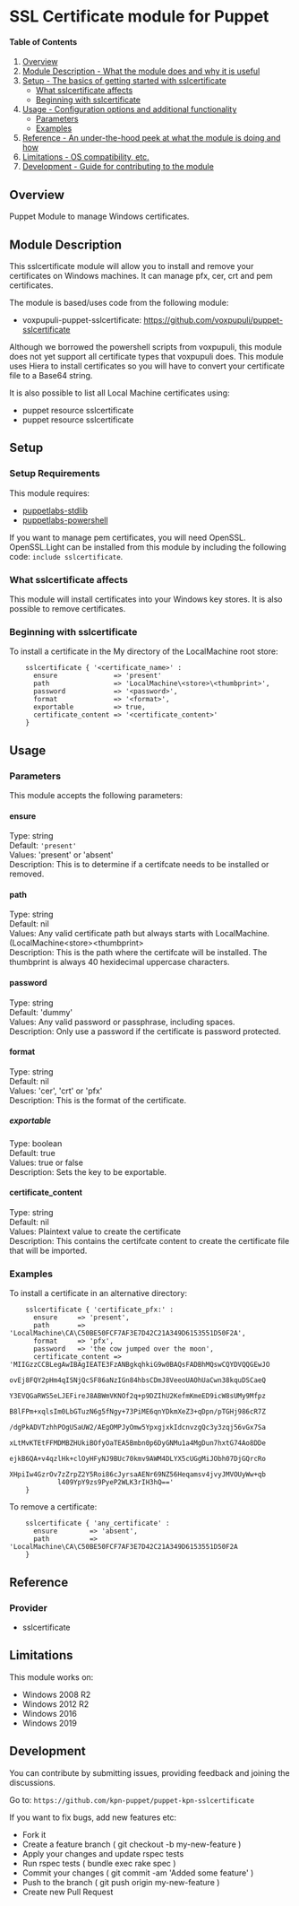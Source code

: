 # SSL Certificate module for Puppet

#### Table of Contents

1. [Overview](#overview)
1. [Module Description - What the module does and why it is useful](#module-description)
1. [Setup - The basics of getting started with sslcertificate](#setup)
    - [What sslcertificate affects](#what-sslcertificate-affects)
    - [Beginning with sslcertificate](#beginning-with-sslcertificate)
1. [Usage - Configuration options and additional functionality](#usage)
    - [Parameters](#parameters)
    - [Examples](#examples)
1. [Reference - An under-the-hood peek at what the module is doing and how](#reference)
1. [Limitations - OS compatibility, etc.](#limitations)
1. [Development - Guide for contributing to the module](#development)

## Overview

Puppet Module to manage Windows certificates.

## Module Description

This sslcertificate module will allow you to install and remove your certificates on Windows machines.
It can manage pfx, cer, crt and pem certificates.

The module is based/uses code from the following module:
- voxpupuli-puppet-sslcertificate: https://github.com/voxpupuli/puppet-sslcertificate

Although we borrowed the powershell scripts from voxpupuli, this module does not yet support all certificate types that voxpupuli does.
This module uses Hiera to install certificates so you will have to convert your certificate file to a Base64 string.

It is also possible to list all Local Machine certificates using:
- puppet resource sslcertificate
- puppet resource sslcertificate <thumbprint>

## Setup

### Setup Requirements

This module requires:
- [puppetlabs-stdlib](https://github.com/puppetlabs/puppetlabs-stdlib)
- [puppetlabs-powershell](https://github.com/puppetlabs/puppetlabs-powershell)

If you want to manage pem certificates, you will need OpenSSL.
OpenSSL.Light can be installed from this module by including the following code: `include sslcertificate`.

### What sslcertificate affects

This module will install certificates into your Windows key stores. It is also possible to remove certificates.

### Beginning with sslcertificate

  To install a certificate in the My directory of the LocalMachine root store:

```puppet
    sslcertificate { '<certificate_name>' :
      ensure              => 'present'
      path                => 'LocalMachine\<store>\<thumbprint>',
      password            => '<password>',
      format              => '<format>',
      exportable          => true,
      certificate_content => '<certificate_content>'
    }
```

## Usage

### Parameters
This module accepts the following parameters:

#### ensure
Type: string<br />
Default: `'present'`<br />
Values: 'present' or 'absent'<br />
Description: This is to determine if a certifcate needs to be installed or removed.<br />

#### path
Type: string<br />
Default: nil<br />
Values: Any valid certificate path but always starts with LocalMachine. (LocalMachine\<store>\<thumbprint><br />
Description: This is the path where the certifcate will be installed. The thumbprint is always 40 hexidecimal uppercase characters.<br />

#### password
Type: string<br />
Default: 'dummy'<br />
Values: Any valid password or passphrase, including spaces.<br />
Description: Only use a password if the certificate is password protected.<br />

#### format
Type: string<br />
Default: nil<br />
Values: 'cer', 'crt' or 'pfx'<br />
Description: This is the format of the certificate.<br />

##### exportable
Type: boolean<br />
Default: true<br />
Values: true or false<br />
Description: Sets the key to be exportable.<br />

#### certificate_content
Type: string<br />
Default: nil<br />
Values: Plaintext value to create the certificate<br />
Description: This contains the certifcate content to create the certificate file that will be imported.<br />

### Examples

To install a certificate in an alternative directory:

```puppet
    sslcertificate { 'certificate_pfx:' :
      ensure     => 'present',
      path       => 'LocalMachine\CA\C50BE50FCF7AF3E7D42C21A349D6153551D50F2A',
      format     => 'pfx',
      password   => 'the cow jumped over the moon',
	  certificate_content => 'MIIGzzCCBLegAwIBAgIEATE3FzANBgkqhkiG9w0BAQsFADBhMQswCQYDVQQGEwJO
            ovEj8FQY2pHm4qISNjQcSF86aNzIGn84hbsCDmJ8VeeoUAOhUaCwn38kquDSCaeQ
            Y3EVQGaRWS5eLJEFireJ8ABWmVKNOf2q+p9DZIhU2KefmKmeED9icW8sUMy9Mfpz
            B8lFPm+xqlsIm0LbGTuzN6g5fNgy+73PiME6qnYDkmXeZ3+qDpn/pTGHj986cR7Z
            /dgPkADVTzhhPOgUSaUW2/AEgOMPJyOmw5YpxgjxkIdcnvzgQc3y3zqj56vGx7Sa
            xLtMvKTEtFFMDMBZHUkiBOfyOaTEA5Bmbn0p6DyGNMu1a4MgDun7hxtG74Ao8DDe
            ejkB6QA+v4qzlHk+clOyHFyNJ9BUc70kmv9AWM4DLYX5cUGgMiJObh07DjGQrcRo
            XHpiIw4GzrOv7zZrpZ2Y5Roi86cJyrsaAENr69NZ56Heqamsv4jvyJMVOUyWw+qb
            l409YpY9zs9PyeP2WLK3rIH3hQ=='
    }
```

To remove a certificate:

```puppet
    sslcertificate { 'any_certificate' :
      ensure        => 'absent',
      path          => 'LocalMachine\CA\C50BE50FCF7AF3E7D42C21A349D6153551D50F2A
    }
```

## Reference

### Provider
- sslcertificate 


## Limitations
This module works on:

- Windows 2008 R2
- Windows 2012 R2
- Windows 2016
- Windows 2019


## Development
You can contribute by submitting issues, providing feedback and joining the discussions.

  Go to: `https://github.com/kpn-puppet/puppet-kpn-sslcertificate`

If you want to fix bugs, add new features etc:
- Fork it
- Create a feature branch ( git checkout -b my-new-feature )
- Apply your changes and update rspec tests
- Run rspec tests ( bundle exec rake spec )
- Commit your changes ( git commit -am 'Added some feature' )
- Push to the branch ( git push origin my-new-feature )
- Create new Pull Request
